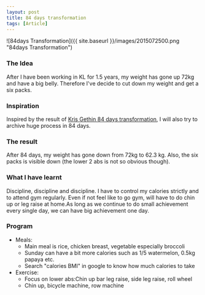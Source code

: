```yaml
---
layout: post
title: 84 days transformation
tags: [Article]
---
```


![84days Transformation]({{ site.baseurl }}/images/2015072500.png "84days Transformation")

### The Idea
After I have been working in KL for 1.5 years, my weight has gone up 72kg and have a big belly. Therefore I've decide to cut down my weight and get a six packs.

### Inspiration
Inspired by the result of [Kris Gethin 84 days transformation](http://www.bodybuilding.com/fun/kris-gethin-12-week-daily-trainer-week-12-day-84.html), I will also try to archive huge process in 84 days.

### The result
After 84 days, my weight has gone down from 72kg to 62.3 kg. Also, the six packs is visible down (the lower 2 abs is not so obvious though).

### What I have learnt
Discipline, discipline and discipline. I have to control my calories strictly and to attend gym regularly. Even if not feel like to go gym, will have to do chin up or leg raise at home.As long as we continue to do small achievement every single day, we can have big achievement one day.

### Program
- Meals:
  - Main meal is rice, chicken breast, vegetable especially broccoli
  - Sunday can have a bit more calories such as 1/5 watermelon, 0.5kg papaya etc.
  - Search "calories BMI" in google to know how much calories to take
- Exercise:
  - Focus on lower abs:Chin up bar leg raise, side leg raise, roll wheel
  - Chin up, bicycle machine, row machine
